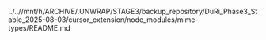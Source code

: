 ../..//mnt/h/ARCHIVE/.UNWRAP/STAGE3/backup_repository/DuRi_Phase3_Stable_2025-08-03/cursor_extension/node_modules/mime-types/README.md